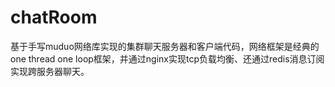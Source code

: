 # chatRoom
基于手写muduo网络库实现的集群聊天服务器和客户端代码，网络框架是经典的one thread one loop框架，并通过nginx实现tcp负载均衡、还通过redis消息订阅实现跨服务器聊天。
